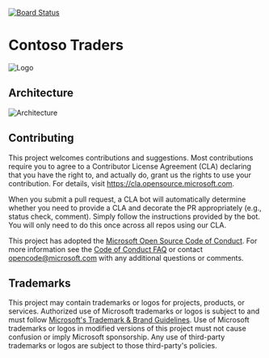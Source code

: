 [![Board Status](https://dev.azure.com/aiw-devops/4800ae1a-fb90-4c46-b6b6-26b18eb2f10b/1286d84e-5b7c-4fee-85ec-370c1c81f783/_apis/work/boardbadge/c4c7dbf0-8cc6-4954-9a03-e0b8433bd9fc)](https://dev.azure.com/aiw-devops/4800ae1a-fb90-4c46-b6b6-26b18eb2f10b/_boards/board/t/1286d84e-5b7c-4fee-85ec-370c1c81f783/Microsoft.RequirementCategory)
# Contoso Traders

![Logo](./docs/images/logo-1280x640.png)

##  Architecture 

![Architecture](./docs/architecture/contoso-traders-enhancements.drawio.png)


## Contributing

This project welcomes contributions and suggestions.  Most contributions require you to agree to a
Contributor License Agreement (CLA) declaring that you have the right to, and actually do, grant us
the rights to use your contribution. For details, visit https://cla.opensource.microsoft.com.

When you submit a pull request, a CLA bot will automatically determine whether you need to provide
a CLA and decorate the PR appropriately (e.g., status check, comment). Simply follow the instructions
provided by the bot. You will only need to do this once across all repos using our CLA.

This project has adopted the [Microsoft Open Source Code of Conduct](https://opensource.microsoft.com/codeofconduct/).
For more information see the [Code of Conduct FAQ](https://opensource.microsoft.com/codeofconduct/faq/) or
contact [opencode@microsoft.com](mailto:opencode@microsoft.com) with any additional questions or comments.

## Trademarks

This project may contain trademarks or logos for projects, products, or services. Authorized use of Microsoft 
trademarks or logos is subject to and must follow 
[Microsoft's Trademark & Brand Guidelines](https://www.microsoft.com/en-us/legal/intellectualproperty/trademarks/usage/general).
Use of Microsoft trademarks or logos in modified versions of this project must not cause confusion or imply Microsoft sponsorship.
Any use of third-party trademarks or logos are subject to those third-party's policies.

